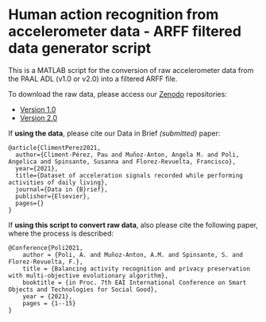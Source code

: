 # Human action recognition from accelerometer data - ARFF filtered data generator script

This is a MATLAB script for the conversion of raw accelerometer data from the PAAL ADL (v1.0 or v2.0) into a filtered ARFF file.

To download the raw data, please access our [Zenodo](zenodo.org) repositories:
* [Version 1.0](https://zenodo.org/record/4750904)
* [Version 2.0](https://zenodo.org/record/5785955)

If **using the data**, please cite our Data in Brief _(submitted)_ paper:

```
@article{ClimentPerez2021,
  author={Climent-Pérez, Pau and Muñoz-Anton, Angela M. and Poli, Angelica and Spinsante, Susanna and Florez-Revuelta, Francisco},
  year={2021},
  title={Dataset of acceleration signals recorded while performing activities of daily living},
  journal={Data in {B}rief},
  publisher={Elsevier},
  pages={}
}
```

If **using this script to convert raw data**, also please cite the following paper, where the process is described:

```
@Conference{Poli2021,
    author = {Poli, A. and Muñoz-Anton, A.M. and Spinsante, S. and Florez-Revuelta, F.},
    title = {Balancing activity recognition and privacy preservation with multi-objective evolutionary algorithm},
    booktitle = {in Proc. 7th EAI International Conference on Smart Objects and Technologies for Social Good},
    year = {2021},
    pages = {1--15}
}
```
